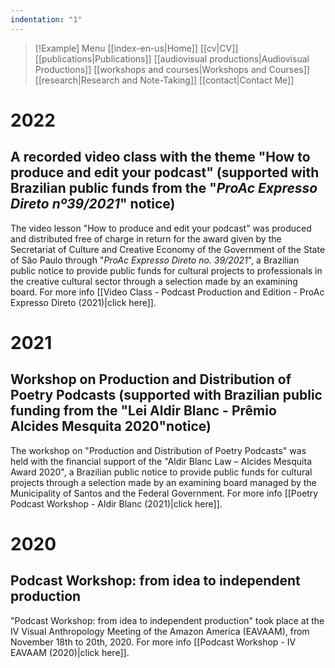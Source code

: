 ```yaml
---
indentation: "1"
---
```

> [!Example] Menu
> [[index-en-us|Home]]   [[cv|CV]]    [[publications|Publications]]   [[audiovisual productions|Audiovisual Productions]]    [[workshops and courses|Workshops and Courses]] [[research|Research and Note-Taking]] [[contact|Contact Me]]

# 2022

## A recorded video class with the theme  "How to produce and edit your podcast" (supported with Brazilian public funds from the "*ProAc Expresso Direto nº39/2021*" notice)

The video lesson "How to produce and edit your podcast" was produced and distributed free of charge in return for the award given by the Secretariat of Culture and Creative Economy of the Government of the State of São Paulo through "*ProAc Expresso Direto no. 39/2021*", a Brazilian public notice to provide public funds for cultural projects to professionals in the creative cultural sector through a selection made by an examining board. For more info [[Video Class - Podcast Production and Edition - ProAc Expresso Direto (2021)|click here]].

# 2021

## Workshop on Production and Distribution of Poetry Podcasts (supported with Brazilian public funding from the "Lei Aldir Blanc - Prêmio Alcides Mesquita 2020"notice)

The workshop on "Production and Distribution of Poetry Podcasts" was held with the financial support of the "Aldir Blanc Law – Alcides Mesquita Award 2020", a Brazilian public notice to provide public funds for cultural projects through a selection made by an examining board managed by the Municipality of Santos and the Federal Government. For more info [[Poetry Podcast Workshop - Aldir Blanc (2021)|click here]].

# 2020

##  Podcast Workshop: from idea to independent production

"Podcast Workshop: from idea to independent production" took place at the IV Visual Anthropology Meeting of the Amazon America (EAVAAM), from November 18th to 20th, 2020. For more info [[Podcast Workshop - IV EAVAAM (2020)|click here]]. 